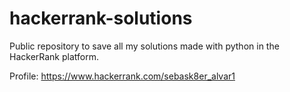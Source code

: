 # hackerrank-solutions
Public repository to save all my solutions made with python in the HackerRank platform.


Profile: https://www.hackerrank.com/sebask8er_alvar1
